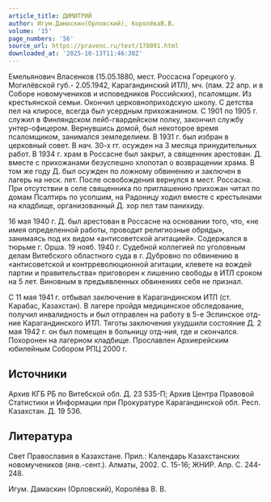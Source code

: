 ```yaml
---
article_title: ДИМИТРИЙ
author: Игум.Дамаскин(Орловский), КоролёваВ.В.
volume: '15'
page_numbers: '56'
source_url: https://pravenc.ru/text/178091.html
downloaded_at: '2025-10-13T11:46:38Z'
---
```


Емельянович Власенков (15.05.1880, мест. Россасна Горецкого у. Могилёвской губ.- 2.05.1942, Карагандинский ИТЛ), мч. (пам. 22 апр. и в Соборе новомучеников и исповедников Российских), псаломщик. Из крестьянской семьи. Окончил церковноприходскую школу. С детства пел на клиросе, всегда был усердным прихожанином. С 1901 по 1905 г. служил в Финляндском лейб-гвардейском полку, закончил службу унтер-офицером. Вернувшись домой, был некоторое время псаломщиком, занимался земледелием. В 1931 г. был избран в церковный совет. В нач. 30-х гг. осужден на 3 месяца принудительных работ. В 1934 г. храм в Россасне был закрыт, а священник арестован. Д. вместе с прихожанами безуспешно хлопотал о возвращении храма. В том же году Д. был осужден по ложному обвинению и заключен в лагерь на неск. лет. После освобождения вернулся в мест. Россасна. При отсутствии в селе священника по приглашению прихожан читал по домам Псалтирь по усопшим, на Радоницу ходил вместе с крестьянами на кладбище, организованный Д. хор пел там панихиду.

16 мая 1940 г. Д. был арестован в Россасне на основании того, что, «не имея определенной работы, проводит религиозные обряды», занимаясь под их видом «антисоветской агитацией». Содержался в тюрьме г. Орша. 19 нояб. 1940 г. Судебной коллегией по уголовным делам Витебского областного суда в г. Дубровно по обвинению в «антисоветской и контрреволюционной агитации, клевете на вождей партии и правительства» приговорен к лишению свободы в ИТЛ сроком на 5 лет. Виновным в предъявленных обвинениях себя не признал.

С 11 мая 1941 г. отбывал заключение в Карагандинском ИТЛ (ст. Карабас, Казахстан). В лагере пройдя медицинское обследование, получил инвалидность и был отправлен на работу в 5-е Эспинское отд-ние Карагандинского ИТЛ. Тяготы заключения ухудшили состояние Д. 2 мая 1942 г. он был помещен в больницу отд-ния, где и скончался. Похоронен на лагерном кладбище. Прославлен Архиерейским юбилейным Собором РПЦ 2000 г.

## Источники

Архив КГБ РБ по Витебской обл. Д. 23 535-П; Архив Центра Правовой Статистики и Информации при Прокуратуре Карагандинской обл. Респ. Казахстан. Д. 19 536.

## Литература

Свет Православия в Казахстане. Прил.: Календарь Казахстанских новомучеников (янв.-сент.). Алматы, 2002. С. 15-16; ЖНИР. Апр. С. 244-248.

Игум.   Дамаскин   (Орловский), Королёва   В.   В.
